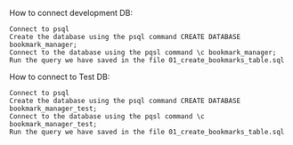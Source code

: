 


How to connect development DB:

    Connect to psql
    Create the database using the psql command CREATE DATABASE bookmark_manager;
    Connect to the database using the pqsl command \c bookmark_manager;
    Run the query we have saved in the file 01_create_bookmarks_table.sql


How to connect to Test DB:

    Connect to psql
    Create the database using the psql command CREATE DATABASE bookmark_manager_test;
    Connect to the database using the pqsl command \c bookmark_manager_test;
    Run the query we have saved in the file 01_create_bookmarks_table.sql
